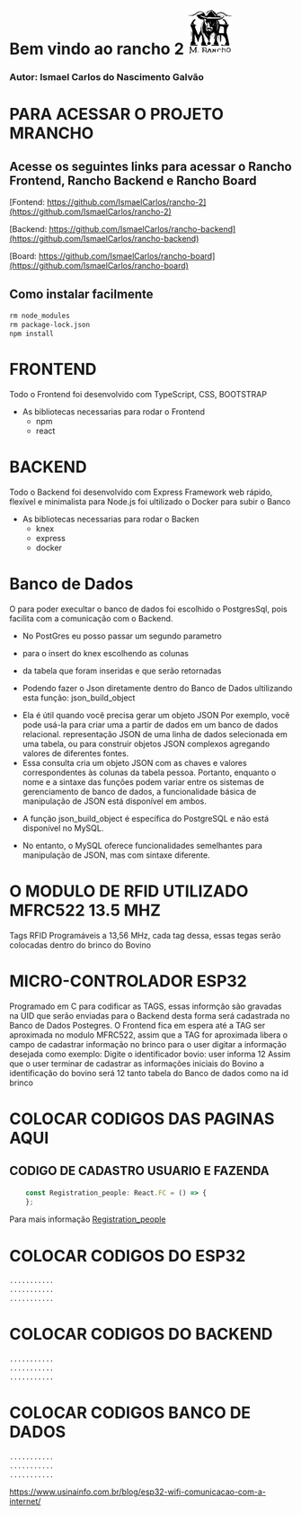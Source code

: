 # Bem vindo ao rancho 2 <img src="./src/assets/images/logotipo.svg" height="80" width="80">
### Autor: Ismael Carlos do Nascimento Galvão

# PARA ACESSAR O PROJETO MRANCHO 
## Acesse os seguintes links para acessar o Rancho Frontend, Rancho Backend e Rancho Board
[Fontend: https://github.com/IsmaelCarlos/rancho-2](https://github.com/IsmaelCarlos/rancho-2)

[Backend: https://github.com/IsmaelCarlos/rancho-backend](https://github.com/IsmaelCarlos/rancho-backend)
    
[Board: https://github.com/IsmaelCarlos/rancho-board](https://github.com/IsmaelCarlos/rancho-board)




## Como instalar facilmente

```shell
rm node_modules
rm package-lock.json
npm install
```

# FRONTEND
Todo o Frontend foi desenvolvido com TypeScript, CSS, BOOTSTRAP
* As bibliotecas necessarias para rodar o Frontend
    - npm
    - react

# BACKEND
Todo o Backend foi desenvolvido com Express Framework web rápido, flexível e minimalista para Node.js
foi ultilizado o Docker para subir o Banco
* As bibliotecas necessarias para rodar o Backen
    - knex
    - express
    - docker

# Banco de Dados
O para poder execultar o banco de dados foi escolhido o PostgresSql, pois facilita com a comunicação com o Backend.
* No PostGres eu posso passar um segundo parametro
* para o insert do knex escolhendo as colunas
* da tabela que foram inseridas e que serão retornadas

* Podendo fazer o Json diretamente dentro do Banco de Dados ultilizando esta função: json_build_object
- Ela é útil quando você precisa gerar um objeto JSON
    Por exemplo, você pode usá-la para criar uma 
    a partir de dados em um banco de dados relacional. 
    representação JSON de uma linha de dados 
    selecionada em uma tabela, ou para construir 
    objetos JSON complexos agregando valores 
    de diferentes fontes. 
- Essa consulta cria um objeto JSON com as chaves e 
    valores correspondentes às colunas da tabela pessoa. 
    Portanto, enquanto o nome e a sintaxe das funções podem 
    variar entre os sistemas de gerenciamento de banco de dados, 
    a funcionalidade básica de manipulação de JSON está disponível em ambos.

* A função json_build_object é específica do PostgreSQL e não está disponível no MySQL. 
- No entanto, o MySQL oferece funcionalidades 
    semelhantes para manipulação de JSON, mas com sintaxe diferente.


#  O MODULO DE RFID UTILIZADO MFRC522 13.5 MHZ
Tags RFID Programáveis a 13,56 MHz, cada tag dessa, essas tegas serão colocadas dentro do brinco do Bovino

#  MICRO-CONTROLADOR ESP32 
Programado em C para codificar as TAGS, essas informção são gravadas na UID que serão enviadas para o Backend desta forma será cadastrada no Banco de Dados Postegres.
O Frontend fica em espera até a TAG ser aproximada no modulo MFRC522, assim que a TAG for aproximada libera o campo de cadastrar informação no brinco para o user digitar a informação desejada como exemplo: Digite o identificador bovio:
                        user informa 12
Assim que o user terminar de cadastrar as informações iniciais do Bovino a identificação do bovino será 12 tanto tabela do Banco de dados como na id brinco


# COLOCAR CODIGOS DAS PAGINAS AQUI 
## CODIGO DE CADASTRO USUARIO E FAZENDA

```jsx
    const Registration_people: React.FC = () => {
    };
```
Para mais informação [Registration_people](./src/screens/Registration_people.tsx) 

# COLOCAR CODIGOS DO ESP32 
    ...........
    ...........
    ...........

# COLOCAR CODIGOS DO BACKEND 
    ...........
    ...........
    ...........

# COLOCAR CODIGOS BANCO DE DADOS  
    ...........
    ...........
    ...........





https://www.usinainfo.com.br/blog/esp32-wifi-comunicacao-com-a-internet/